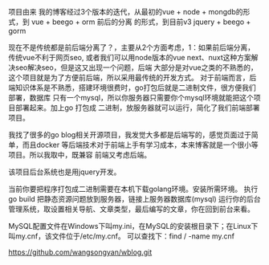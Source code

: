 项目由来
我的博客经过3个版本的迭代，从最初的vue + node + mongdb的形式，到 vue + beego + orm 前后的分离
的形式，到目前v3 jquery + beego + gorm 

现在不是传统都是前后端分离了？，主要从2个方面考虑，1：如果前后端分离，传统vue不利于网页seo,
或者我们可以用node版本的vue next、nuxt这种方案解决seo解决seo，但是这又出现一个问题，后端
大部分是对vue之类的不熟悉的，这个项目就是为了方便前后端，所以采用最传统的开发方式。
对于前端而言，后端知识体系是不熟悉，搭建环境很费时，go打包后就是二进制文件，很方便我们部署，数据库
只有一个mysql，所以你服务器只需要你个mysql环境就能把这个项目部署起来。加上go 打包成
二进制，放服务器就可以运行，简化了我们前端部署项目。

我找了很多的go blog相关开源项目，我发觉大多都是后端写的，感觉页面过于简单，而且docker
等后端技术对于前端上手有学习成本，本来博客就是一个很小等项目。所以我取中，既兼容
前端又考虑后端。

该项目后台系统也是用jquery开发。

当前你要把程序打包成二进制需要在本机下载golang环境。安装所需环境。
执行 go build 把静态资源问题放到服务器，链接上服务器数据库(mysql)
运行你的后台管理系统，取设置相关导航、文章类型，最后编写的文章，你在回到前台来看。

MySQL配置文件在Windows下叫my.ini，在MySQL的安装根目录下；在Linux下叫my.cnf，该文件位于/etc/my.cnf。 可以查找下：find / -name my.cnf


https://github.com/wangsongyan/wblog.git
